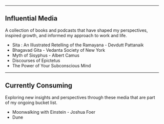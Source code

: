 
------------------------------------------------

## Influential Media

A collection of books and podcasts that have shaped my perspectives, inspired growth, and informed my approach to work and life.  
- Sita : An Illustrated Retelling of the Ramayana - Devdutt Pattanaik  
- Bhagavad Gita - Vedanta Society of New York  
- Myth of Sisyphus - Albert Camus  
- Discourses of Epictetus  
- The Power of Your Subconscious Mind

---

## Currently Consuming

Exploring new insights and perspectives through these media that are part of my ongoing bucket list.  
- Moonwalking with Einstein - Joshua Foer  
- Dune
